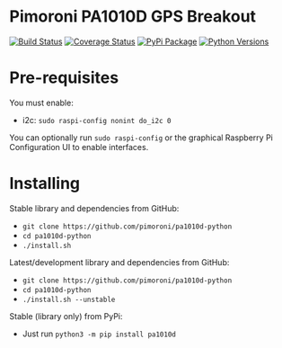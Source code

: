 # Pimoroni PA1010D GPS Breakout

[![Build Status](https://img.shields.io/github/actions/workflow/status/pimoroni/pa1010d-python/test.yml?branch=main)](https://github.com/pimoroni/pa1010d-python/actions/workflows/test.yml)
[![Coverage Status](https://coveralls.io/repos/github/pimoroni/pa1010d-python/badge.svg?branch=main)](https://coveralls.io/github/pimoroni/pa1010d-python?branch=main)
[![PyPi Package](https://img.shields.io/pypi/v/pa1010d.svg)](https://pypi.python.org/pypi/pa1010d)
[![Python Versions](https://img.shields.io/pypi/pyversions/pa1010d.svg)](https://pypi.python.org/pypi/pa1010d)

# Pre-requisites

You must enable:

* i2c: `sudo raspi-config nonint do_i2c 0`

You can optionally run `sudo raspi-config` or the graphical Raspberry Pi Configuration UI to enable interfaces.

# Installing

Stable library and dependencies from GitHub:

* `git clone https://github.com/pimoroni/pa1010d-python`
* `cd pa1010d-python`
* `./install.sh`

Latest/development library and dependencies from GitHub:

* `git clone https://github.com/pimoroni/pa1010d-python`
* `cd pa1010d-python`
* `./install.sh --unstable`

Stable (library only) from PyPi:

* Just run `python3 -m pip install pa1010d`
